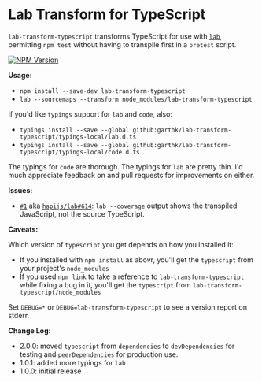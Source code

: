 # Lab Transform for TypeScript

`lab-transform-typescript` transforms TypeScript for use with [`lab`][lab],
permitting `npm test` without having to transpile first in a `pretest` script.

[![NPM Version](https://img.shields.io/npm/v/lab-transform-typescript.svg)](https://npmjs.org/package/lab-transform-typescript)

**Usage:**

* `npm install --save-dev lab-transform-typescript`
* `lab --sourcemaps --transform node_modules/lab-transform-typescript`

If you'd like `typings` support for `lab` and `code`, also:

* `typings install --save --global github:garthk/lab-transform-typescript/typings-local/lab.d.ts`
* `typings install --save --global github:garthk/lab-transform-typescript/typings-local/code.d.ts`

The typings for `code` are thorough. The typings for `lab` are pretty thin.
I'd much appreciate feedback on and pull requests for improvements on either.

**Issues:**

* [`#1`][ltt1] aka [`hapijs/lab#614`][lab614]: `lab --coverage` output shows
  the transpiled JavaScript, not the source TypeScript.

**Caveats:**

Which version of `typescript` you get depends on how you installed it:

* If you installed with `npm install` as abovr, you'll get the `typescript` from your project's `node_modules`
* If you used `npm link` to take a reference to `lab-transform-typescript` while fixing a bug in it, you'll get the `typescript` from `lab-transform-typescript/node_modules`

Set `DEBUG=*` or `DEBUG=lab-transform-typescript` to see a version report on stderr.

**Change Log:**

* 2.0.0: moved `typescript` from `dependencies` to `devDependencies` for testing and `peerDependencies` for production use.
* 1.0.1: added more typings for `lab`
* 1.0.0: initial release

[lab]: https://github.com/hapijs/lab
[lab614]: https://github.com/hapijs/lab/issues/614
[ltt1]: https://github.com/garthk/lab-transform-typescript/issues/1
